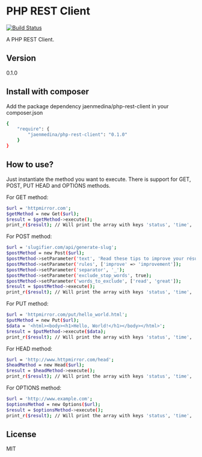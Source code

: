 PHP REST Client
=========
[![Build Status](https://travis-ci.org/jaenmedina/php-rest-client.svg?branch=master)](https://travis-ci.org/jaenmedina/php-rest-client)

A PHP REST Client.


Version
----

0.1.0


Install with composer
--------------

Add the package dependency jaenmedina/php-rest-client in your composer.json
```sh
{
    "require": {
        "jaenmedina/php-rest-client": "0.1.0"
    }
}
```


How to use?
--------------

Just instantiate the method you want to execute. There is support for GET, POST, PUT HEAD and OPTIONS methods.

For GET method:

```sh
$url = 'httpmirror.com';
$getMethod = new Get($url);
$result = $getMethod->execute();
print_r($result); // Will print the array with keys 'status', 'time', 'header', 'body' and 'error'.
```

For POST method:
```sh
$url = 'slugifier.com/api/generate-slug';
$postMethod = new Post($url);
$postMethod->setParameter('text', 'Read these tips to improve your résumé and get a great job!');
$postMethod->setParameter('rules', ['improve' => 'improvement']);
$postMethod->setParameter('separator', '_');
$postMethod->setParameter('exclude_stop_words', true);
$postMethod->setParameter('words_to_exclude', ['read', 'great']);
$result = $postMethod->execute();
print_r($result); // Will print the array with keys 'status', 'time', 'header', 'body' and 'error'.
```

For PUT method:
```sh
$url = 'httpmirror.com/put/hello_world.html';
$putMethod = new Put($url);
$data = '<html><body><h1>Hello, World!</h1></body></html>';
$result = $putMethod->execute($data);
print_r($result); // Will print the array with keys 'status', 'time', 'header', 'body' and 'error'.
```

For HEAD method:
```sh
$url = 'http://www.httpmirror.com/head';
$headMethod = new Head($url);
$result = $headMethod->execute();
print_r($result); // Will print the array with keys 'status', 'time', 'header', and 'error'.
```

For OPTIONS method:
```sh
$url = 'http://www.example.com';
$optionsMethod = new Options($url);
$result = $optionsMethod->execute();
print_r($result); // Will print the array with keys 'status', 'time', 'header', 'body' and 'error'
```

License
----

MIT
